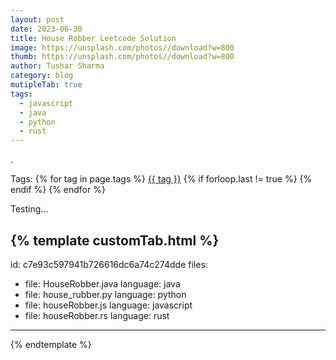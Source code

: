 ```yaml
---
layout: post
date: 2023-06-30
title: House Robber Leetcode Solution
image: https://unsplash.com/photos//download?w=800
thumb: https://unsplash.com/photos//download?w=800
author: Tushar Sharma
category: blog
mutipleTab: true
tags:
  - javascript
  - java
  - python
  - rust
---
```


.<!-- truncate_here -->
<p>Tags: {% for tag in page.tags %} <a class="mytag" href="/tag/{{ tag }}" title="View posts tagged with &quot;{{ tag }}&quot;">{{ tag }}</a>  {% if forloop.last != true %} {% endif %} {% endfor %} </p>

Testing...

{% template  customTab.html %}
---
id: c7e93c597941b726616dc6a74c274dde
files:
  - file: HouseRobber.java
    language: java
  - file: house_rubber.py
    language: python
  - file: houseRobber.js
    language: javascript
  - file: houseRobber.rs
    language: rust
---
{% endtemplate %}